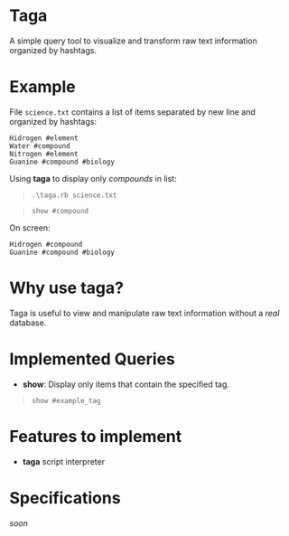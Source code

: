 # Taga
A simple query tool to visualize and transform raw text information organized by hashtags.

# Example
File `science.txt` contains a list of items separated by new line and organized by hashtags:
```
Hidrogen #element
Water #compound
Nitrogen #element
Guanine #compound #biology
```
Using **taga** to display only *compounds* in list:

> `.\taga.rb science.txt`

> `show #compound`

On screen:
```
Hidrogen #compound
Guanine #compound #biology
```

# Why use taga?
Taga is useful to view and manipulate raw text information without a *real* database.

# Implemented Queries
- **show**: Display only items that contain the specified tag.

>`show #example_tag`

# Features to implement
- **taga** script interpreter

# Specifications
*soon*